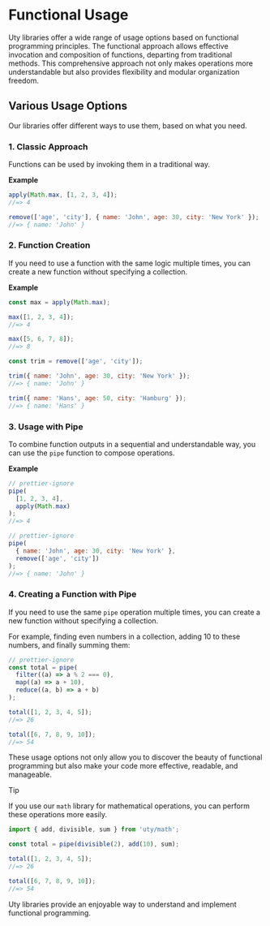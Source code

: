 # Functional Usage

Uty libraries offer a wide range of usage options based on functional programming principles. The functional approach allows effective invocation and composition of functions, departing from traditional methods. This comprehensive approach not only makes operations more understandable but also provides flexibility and modular organization freedom.

## Various Usage Options

Our libraries offer different ways to use them, based on what you need.

### 1. Classic Approach

Functions can be used by invoking them in a traditional way.

**Example**

```js
apply(Math.max, [1, 2, 3, 4]);
//=> 4
```

```js
remove(['age', 'city'], { name: 'John', age: 30, city: 'New York' });
//=> { name: 'John' }
```

### 2. Function Creation

If you need to use a function with the same logic multiple times, you can create a new function without specifying a collection.

**Example**

```js
const max = apply(Math.max);

max([1, 2, 3, 4]);
//=> 4

max([5, 6, 7, 8]);
//=> 8
```

```js
const trim = remove(['age', 'city']);

trim({ name: 'John', age: 30, city: 'New York' });
//=> { name: 'John' }

trim({ name: 'Hans', age: 50, city: 'Hamburg' });
//=> { name: 'Hans' }
```

### 3. Usage with Pipe

To combine function outputs in a sequential and understandable way, you can use the `pipe` function to compose operations.

**Example**

```js
// prettier-ignore
pipe(
  [1, 2, 3, 4],
  apply(Math.max)
);
//=> 4
```

```js
// prettier-ignore
pipe(
  { name: 'John', age: 30, city: 'New York' },
  remove(['age', 'city'])
);
//=> { name: 'John' }
```

### 4. Creating a Function with Pipe

If you need to use the same `pipe` operation multiple times, you can create a new function without specifying a collection.

For example, finding even numbers in a collection, adding 10 to these numbers, and finally summing them:

```js
// prettier-ignore
const total = pipe(
  filter((a) => a % 2 === 0),
  map((a) => a + 10),
  reduce((a, b) => a + b)
);

total([1, 2, 3, 4, 5]);
//=> 26

total([6, 7, 8, 9, 10]);
//=> 54
```

These usage options not only allow you to discover the beauty of functional programming but also make your code more effective, readable, and manageable.

> [!TIP]
> If you use our `math` library for mathematical operations, you can perform these operations more easily.

```js
import { add, divisible, sum } from 'uty/math';

const total = pipe(divisible(2), add(10), sum);

total([1, 2, 3, 4, 5]);
//=> 26

total([6, 7, 8, 9, 10]);
//=> 54
```

Uty libraries provide an enjoyable way to understand and implement functional programming.
